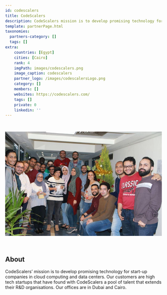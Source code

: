 ```yaml
---
id: codescalers
title: CodeScalers
description: CodeScalers mission is to develop promising technology for start-up companies in cloud computing and datacenters.
template: partnerPage.html
taxonomies:
  partners-category: []
  tags: []
extra:
    countries: [Egypt]
    cities: [Cairo]
    rank: 4
    imgPath: images/codescalers.png
    image_caption: codescalers
    partner_logo: /images/codescalersLogo.png
    category: []
    members: []
    websites: https://codescalers.com/
    tags: []
    private: 0
    linkedin: ''
---
```


<br/>

![codescalers](/images/codescalers2.jpg)

<br/>

## About

CodeScalers’ mission is to develop promising technology for start-up companies in cloud computing and data centers. Our customers are high tech startups that have found with CodeScalers a pool of talent that extends their R&D organisations. Our offices are in Dubai and Cairo.

<!-- ## Mission

## Impact

## Powered by ThreeFold

## Join saving our planet! -->

<!-- ## Support this project

## TFGrid Solution

### Roadmap -->



